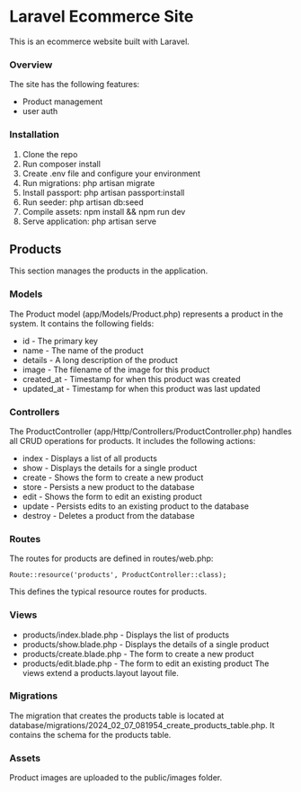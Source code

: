 <h1 id="laravel-ecommerce-site">Laravel Ecommerce Site</h1>
<p>This is an ecommerce website built with Laravel.</p>
<h3 id="overview">Overview</h3>
<p>The site has the following features:</p>
<ul>
<li>Product management</li>
<li>user auth</li>
</ul>
<h3 id="installation">Installation</h3>
<ol>
<li>Clone the repo</li>
<li>Run composer install</li>
<li>Create .env file and configure your environment</li>
<li>Run migrations: php artisan migrate</li>
<li>Install passport: php artisan passport:install</li>
<li>Run seeder: php artisan db:seed</li>
<li>Compile assets: npm install &amp;&amp; npm run dev</li>
<li>Serve application: php artisan serve</li>
</ol>
<h2 id="products">Products</h2>
<p>This section manages the products in the application.</p>
<h3 id="models">Models</h3>
<p>The Product model (app/Models/Product.php) represents a product in the system. It contains the following fields:</p>
<ul>
<li>id - The primary key</li>
<li>name - The name of the product</li>
<li>details - A long description of the product</li>
<li>image - The filename of the image for this product</li>
<li>created_at - Timestamp for when this product was created</li>
<li>updated_at - Timestamp for when this product was last updated</li>
</ul>
<h3 id="controllers">Controllers</h3>
<p>The ProductController (app/Http/Controllers/ProductController.php) handles all CRUD operations for products. It includes the following actions:</p>
<ul>
<li>index - Displays a list of all products</li>
<li>show - Displays the details for a single product</li>
<li>create - Shows the form to create a new product</li>
<li>store - Persists a new product to the database</li>
<li>edit - Shows the form to edit an existing product</li>
<li>update - Persists edits to an existing product to the database</li>
<li>destroy - Deletes a product from the database</li>
</ul>
<h3 id="routes">Routes</h3>
<p>The routes for products are defined in routes/web.php:</p>
<pre><code>Route::resource(&#39;products&#39;, ProductController::class); 
</code></pre>
<p>This defines the typical resource routes for products.</p>
<h3 id="views">Views</h3>
<ul>
<li>products/index.blade.php - Displays the list of products</li>
<li>products/show.blade.php - Displays the details of a single product</li>
<li>products/create.blade.php - The form to create a new product</li>
<li>products/edit.blade.php - The form to edit an existing product
The views extend a products.layout layout file.</li>
</ul>
<h3 id="migrations">Migrations</h3>
<p>The migration that creates the products table is located at database/migrations/2024_02_07_081954_create_products_table.php.
It contains the schema for the products table.</p>
<h3 id="assets">Assets</h3>
<p>Product images are uploaded to the public/images folder.</p>
